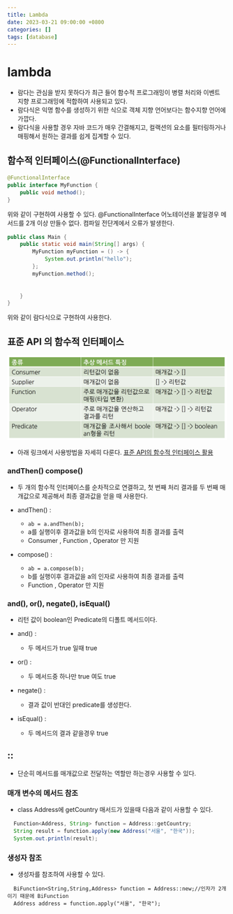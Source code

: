 ```yaml
---
title: Lambda
date: 2023-03-21 09:00:00 +0800
categories: []
tags: [database]
---
```


# lambda
- 람다는 관심을 받지 못하다가 최근 들어 함수적 프로그래밍이 병렬 처리와 이벤트 지향 프로그래밍에 적합하여 사용되고 있다.
- 람다식은 익명 함수를 생성하기 위한 식으로 객체 지향 언어보다는 함수지향 언어에 가깝다.
- 람다식을 사용할 경우 자바 코드가 매우 간결해지고, 컬랙션의 요소를 필터링하거나 매핑해서 원하는 결과를 쉽게 집계할 수 있다.

## 함수적 인터페이스(@FunctionalInterface)

```java
@FunctionalInterface
public interface MyFunction {
    public void method();
}
```

위와 같이 구현하여 사용할 수 있다. @FunctionalInterface 어노테이션을 붙일경우 메서드를 2개 이상 만들수 없다. 컴파일 전단계에서 오류가 발생한다.

```java
public class Main {
    public static void main(String[] args) {
        MyFunction myFunction = () -> {
            System.out.println("hello");
        };
        myFunction.method();


    }
}
```

위와 같이 람다식으로 구현하여 사용한다.

## 표준 API 의 함수적 인터페이스

<img src="/images/lambda/apiInterface.png">

- 아래 링크에서 사용방법을 자세히 다룬다.
[표준 API의 함수적 인터페이스 활용](https://sangwoong12.github.io/posts/nhnAcademy17/)

### andThen() compose()
- 두 개의 함수적 인터페이스를 순차적으로 연결하고, 첫 번째 처리 결과를 두 번째 매개값으로 제공해서 최종 결과값을 얻을 때 사용한다.

- andThen() :
  - ```ab = a.andThen(b);```
  - a를 실행이후 결과값을 b의 인자로 사용하여 최종 결과를 출력
  - Consumer , Function , Operator 만 지원
- compose() :
  - ```ab = a.compose(b);```
  - b를 실행이후 결과값을 a의 인자로 사용하여 최종 결과를 출력
  - Function , Operator 만 지원

### and(), or(), negate(), isEqual()
- 리턴 값이 boolean인 Predicate의 디폴트 메서드이다.

- and() :
  - 두 메서드가 true 일때 true
- or() :
  - 두 메서드중 하나만 true 여도 true
- negate() :
  - 결과 값이 반대인 predicate를 생성한다.
- isEqual() :
  - 두 메서드의 결과 같을경우 true

## ::
- 단순히 메서드를 매개값으로 전달하는 역할만 하는경우 사용할 수 있다.

### 매개 변수의 메서드 참조
- class Address에 getCountry 매서드가 있을때 다음과 같이 사용할 수 있다.
```java
  Function<Address, String> function = Address::getCountry;
  String result = function.apply(new Address("서울", "한국"));
  System.out.println(result);
```

### 생성자 참조
- 생성자를 참조하여 사용할 수 있다.
```
  BiFunction<String,String,Address> function = Address::new;//인자가 2개이기 때문에 BiFunction
  Address address = function.apply("서울", "한국");
```

